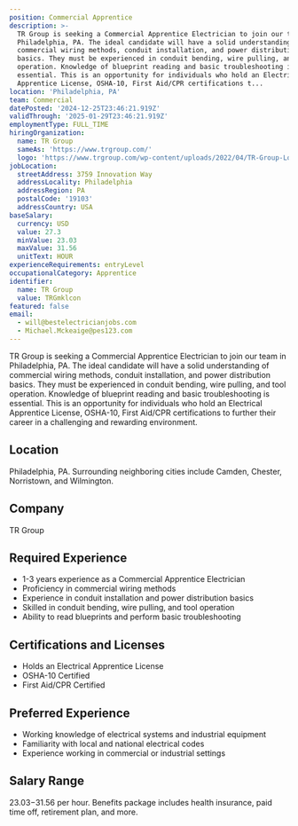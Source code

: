 ```yaml
---
position: Commercial Apprentice
description: >-
  TR Group is seeking a Commercial Apprentice Electrician to join our team in
  Philadelphia, PA. The ideal candidate will have a solid understanding of
  commercial wiring methods, conduit installation, and power distribution
  basics. They must be experienced in conduit bending, wire pulling, and tool
  operation. Knowledge of blueprint reading and basic troubleshooting is
  essential. This is an opportunity for individuals who hold an Electrical
  Apprentice License, OSHA-10, First Aid/CPR certifications t...
location: 'Philadelphia, PA'
team: Commercial
datePosted: '2024-12-25T23:46:21.919Z'
validThrough: '2025-01-29T23:46:21.919Z'
employmentType: FULL_TIME
hiringOrganization:
  name: TR Group
  sameAs: 'https://www.trgroup.com/'
  logo: 'https://www.trgroup.com/wp-content/uploads/2022/04/TR-Group-Logo.png'
jobLocation:
  streetAddress: 3759 Innovation Way
  addressLocality: Philadelphia
  addressRegion: PA
  postalCode: '19103'
  addressCountry: USA
baseSalary:
  currency: USD
  value: 27.3
  minValue: 23.03
  maxValue: 31.56
  unitText: HOUR
experienceRequirements: entryLevel
occupationalCategory: Apprentice
identifier:
  name: TR Group
  value: TRGmklcon
featured: false
email:
  - will@bestelectricianjobs.com
  - Michael.Mckeaige@pes123.com
---
```




TR Group is seeking a Commercial Apprentice Electrician to join our team in Philadelphia, PA. The ideal candidate will have a solid understanding of commercial wiring methods, conduit installation, and power distribution basics. They must be experienced in conduit bending, wire pulling, and tool operation. Knowledge of blueprint reading and basic troubleshooting is essential. This is an opportunity for individuals who hold an Electrical Apprentice License, OSHA-10, First Aid/CPR certifications to further their career in a challenging and rewarding environment.

## Location

Philadelphia, PA. Surrounding neighboring cities include Camden, Chester, Norristown, and Wilmington.

## Company

TR Group

## Required Experience

- 1-3 years experience as a Commercial Apprentice Electrician
- Proficiency in commercial wiring methods
- Experience in conduit installation and power distribution basics
- Skilled in conduit bending, wire pulling, and tool operation
- Ability to read blueprints and perform basic troubleshooting

## Certifications and Licenses

- Holds an Electrical Apprentice License
- OSHA-10 Certified
- First Aid/CPR Certified

## Preferred Experience

- Working knowledge of electrical systems and industrial equipment
- Familiarity with local and national electrical codes
- Experience working in commercial or industrial settings

## Salary Range

$23.03-$31.56 per hour. Benefits package includes health insurance, paid time off, retirement plan, and more.